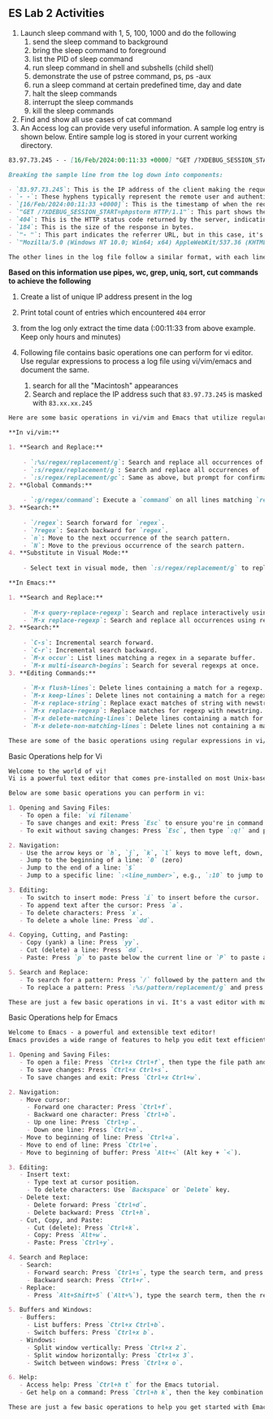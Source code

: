 
## ES Lab 2 Activities

1. Launch sleep command with 1, 5, 100, 1000 and do the following
	1. send the sleep command to background
	2. bring the sleep command to foreground
	3. list the PID of sleep command
	4. run sleep command in shell and subshells (child shell)
	5. demonstrate the use of pstree command, ps, ps -aux
	6. run a sleep command at certain predefined time, day and date
	7. halt the sleep commands
	8. interrupt the sleep commands
	9. kill the sleep commands
2. Find and show all use cases of cat command
3. An Access log can provide very useful information. A sample log entry is shown below. Entire sample log is stored in your current working directory.
```markdown
83.97.73.245 - - [16/Feb/2024:00:11:33 +0000] "GET /?XDEBUG_SESSION_START=phpstorm HTTP/1.1" 404 184 "-" "Mozilla/5.0 (Windows NT 10.0; Win64; x64) AppleWebKit/537.36 (KHTML, like Gecko) Chrome/78.0.3904.108 Safari/537.36"

```

```markdown
Breaking the sample line from the log down into components:

- `83.97.73.245`: This is the IP address of the client making the request.
- `- -`: These hyphens typically represent the remote user and authenticated user, respectively. In this case, they're both hyphens, meaning no remote user or authenticated user information is available.
- `[16/Feb/2024:00:11:33 +0000]`: This is the timestamp of when the request was made, in the format [Day/Month/Year:Hour:Minute:Second +Timezone].
- `"GET /?XDEBUG_SESSION_START=phpstorm HTTP/1.1"`: This part shows the HTTP method used (`GET`), the requested resource (`/?XDEBUG_SESSION_START=phpstorm`), and the HTTP protocol version (`HTTP/1.1`).
- `404`: This is the HTTP status code returned by the server, indicating that the requested resource was not found.
- `184`: This is the size of the response in bytes.
- `"- "`: This part indicates the referrer URL, but in this case, it's a hyphen, indicating no referrer.
- `"Mozilla/5.0 (Windows NT 10.0; Win64; x64) AppleWebKit/537.36 (KHTML, like Gecko) Chrome/78.0.3904.108 Safari/537.36"`: This is the user agent string, indicating the browser or user agent making the request.

The other lines in the log file follow a similar format, with each line representing a different request made to the server, including the IP address of the client, the timestamp, the requested resource, the HTTP status code, the size of the response, the referrer (if available), and the user agent string.
```

**Based on this information use pipes, wc, grep, uniq, sort, cut commands to achieve the following**

1. Create a list of unique IP address present in the log
2. Print total count of entries which encountered `404` error
3. from the log only extract the time data (:00:11:33 from above example. Keep only hours and minutes)

6. Following file contains basic operations one can perform for vi editor. Use regular expressions to process a log file using vi/vim/emacs and document the same.
	1.  search for all the "Macintosh" appearances
	2.  Search and replace the IP address such that `83.97.73.245` is masked with `83.xx.xx.245`

```markdown
Here are some basic operations in vi/vim and Emacs that utilize regular expressions to process a file:

**In vi/vim:**

1. **Search and Replace:**
    
    - `:%s/regex/replacement/g`: Search and replace all occurrences of `regex` with `replacement` globally in the file.
    - `:s/regex/replacement/g`: Search and replace all occurrences of `regex` with `replacement` in the current line.
    - `:s/regex/replacement/gc`: Same as above, but prompt for confirmation before replacing each occurrence.
2. **Global Commands:**
    
    - `:g/regex/command`: Execute a `command` on all lines matching `regex`.
3. **Search:**
    
    - `/regex`: Search forward for `regex`.
    - `?regex`: Search backward for `regex`.
    - `n`: Move to the next occurrence of the search pattern.
    - `N`: Move to the previous occurrence of the search pattern.
4. **Substitute in Visual Mode:**
    
    - Select text in visual mode, then `:s/regex/replacement/g` to replace within the selected area.

**In Emacs:**

1. **Search and Replace:**
    
    - `M-x query-replace-regexp`: Search and replace interactively using regular expressions.
    - `M-x replace-regexp`: Search and replace all occurrences using regular expressions.
2. **Search:**
    
    - `C-s`: Incremental search forward.
    - `C-r`: Incremental search backward.
    - `M-x occur`: List lines matching a regex in a separate buffer.
    - `M-x multi-isearch-begins`: Search for several regexps at once.
3. **Editing Commands:**
    
    - `M-x flush-lines`: Delete lines containing a match for a regexp.
    - `M-x keep-lines`: Delete lines not containing a match for a regexp.
    - `M-x replace-string`: Replace exact matches of string with newstring.
    - `M-x replace-regexp`: Replace matches for regexp with newstring.
    - `M-x delete-matching-lines`: Delete lines containing a match for a regexp.
    - `M-x delete-non-matching-lines`: Delete lines not containing a match for a regexp.

These are some of the basic operations using regular expressions in vi/vim and Emacs. They allow for powerful manipulation and editing of text files.
```

Basic Operations help for Vi
```markdown
Welcome to the world of vi!
Vi is a powerful text editor that comes pre-installed on most Unix-based systems. It's a modal editor, which means it has different modes for inserting text, navigating, and performing various operations.

Below are some basic operations you can perform in vi:

1. Opening and Saving Files:
   - To open a file: `vi filename`
   - To save changes and exit: Press `Esc` to ensure you're in command mode, then type `:wq` and press `Enter`.
   - To exit without saving changes: Press `Esc`, then type `:q!` and press `Enter`.

2. Navigation:
   - Use the arrow keys or `h`, `j`, `k`, `l` keys to move left, down, up, or right respectively.
   - Jump to the beginning of a line: `0` (zero)
   - Jump to the end of a line: `$`
   - Jump to a specific line: `:<line_number>`, e.g., `:10` to jump to line 10.

3. Editing:
   - To switch to insert mode: Press `i` to insert before the cursor.
   - To append text after the cursor: Press `a`.
   - To delete characters: Press `x`.
   - To delete a whole line: Press `dd`.

4. Copying, Cutting, and Pasting:
   - Copy (yank) a line: Press `yy`.
   - Cut (delete) a line: Press `dd`.
   - Paste: Press `p` to paste below the current line or `P` to paste above the current line.

5. Search and Replace:
   - To search for a pattern: Press `/` followed by the pattern and then `Enter`. Use `n` to find the next occurrence.
   - To replace a pattern: Press `:%s/pattern/replacement/g` and press `Enter`. This replaces all occurrences of 'pattern' with 'replacement' in the entire file.

These are just a few basic operations in vi. It's a vast editor with many more features and commands to explore. Happy editing!

```

Basic Operations help for Emacs

```markdown
Welcome to Emacs - a powerful and extensible text editor!
Emacs provides a wide range of features to help you edit text efficiently. Below are some essential operations to get you started:

1. Opening and Saving Files:
   - To open a file: Press `Ctrl+x Ctrl+f`, then type the file path and press `Enter`.
   - To save changes: Press `Ctrl+x Ctrl+s`.
   - To save changes and exit: Press `Ctrl+x Ctrl+w`.

2. Navigation:
   - Move cursor:
     - Forward one character: Press `Ctrl+f`.
     - Backward one character: Press `Ctrl+b`.
     - Up one line: Press `Ctrl+p`.
     - Down one line: Press `Ctrl+n`.
   - Move to beginning of line: Press `Ctrl+a`.
   - Move to end of line: Press `Ctrl+e`.
   - Move to beginning of buffer: Press `Alt+<` (Alt key + `<`).

3. Editing:
   - Insert text:
     - Type text at cursor position.
     - To delete characters: Use `Backspace` or `Delete` key.
   - Delete text:
     - Delete forward: Press `Ctrl+d`.
     - Delete backward: Press `Ctrl+h`.
   - Cut, Copy, and Paste:
     - Cut (delete): Press `Ctrl+k`.
     - Copy: Press `Alt+w`.
     - Paste: Press `Ctrl+y`.

4. Search and Replace:
   - Search:
     - Forward search: Press `Ctrl+s`, type the search term, and press `Enter`.
     - Backward search: Press `Ctrl+r`.
   - Replace:
     - Press `Alt+Shift+5` (`Alt+%`), type the search term, then the replacement term, and press `Enter` to confirm each replacement.

5. Buffers and Windows:
   - Buffers:
     - List buffers: Press `Ctrl+x Ctrl+b`.
     - Switch buffers: Press `Ctrl+x b`.
   - Windows:
     - Split window vertically: Press `Ctrl+x 2`.
     - Split window horizontally: Press `Ctrl+x 3`.
     - Switch between windows: Press `Ctrl+x o`.

6. Help:
   - Access help: Press `Ctrl+h t` for the Emacs tutorial.
   - Get help on a command: Press `Ctrl+h k`, then the key combination you want help for.

These are just a few basic operations to help you get started with Emacs. As you become more familiar, you can explore its extensive customization options and advanced features. Happy editing!

```